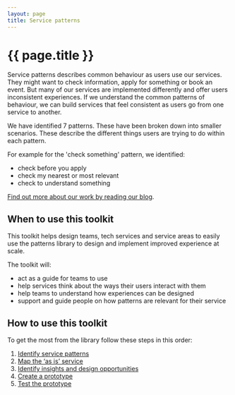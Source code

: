 ```yaml
---
layout: page
title: Service patterns
---
```


# {{ page.title }}

Service patterns describes common behaviour as users use our services. They might want to check information, apply for something or book an event. But many of our services are implemented differently and offer users inconsistent experiences. If we understand the common patterns of behaviour, we can build services that feel consistent as users go from one service to another. 

We have identified 7 patterns. These have been broken down into smaller scenarios. These describe the different things users are trying to do within each pattern. 

For example for the 'check something' pattern, we identified: 

- check before you apply
- check my nearest or most relevant
- check to understand something 

[Find out more about our work by reading our blog](https://servicedesign.blog.essex.gov.uk/tag/service-patterns/).

## When to use this toolkit 

This toolkit helps design teams, tech services and service areas to easily use the patterns library to design and implement improved experience at scale. 

The toolkit will: 

- act as a guide for teams to use
- help services think about the ways their users interact with them
- help teams to understand how experiences can be designed
- support and guide people on how patterns are relevant for their service 

## How to use this toolkit 

To get the most from the library follow these steps in this order: 

1. [Identify service patterns](/essex-service-transformation-playbook/Service-Transformation-Team/Service-patterns/Identify-service-patterns)
2. [Map the ‘as is’ service](/essex-service-transformation-playbook/Service-Transformation-Team/Service-patterns/Map-the-as-is-service)
3. [Identify insights and design opportunities](/essex-service-transformation-playbook/Service-Transformation-Team/Service-patterns/Identify-insights-and-design-opportunities)
4. [Create a prototype](/essex-service-transformation-playbook/Service-Transformation-Team/Service-patterns/Create-a-prototype)
5. [Test the prototype](/essex-service-transformation-playbook/Service-Transformation-Team/Service-patterns/Test-the-prototype)